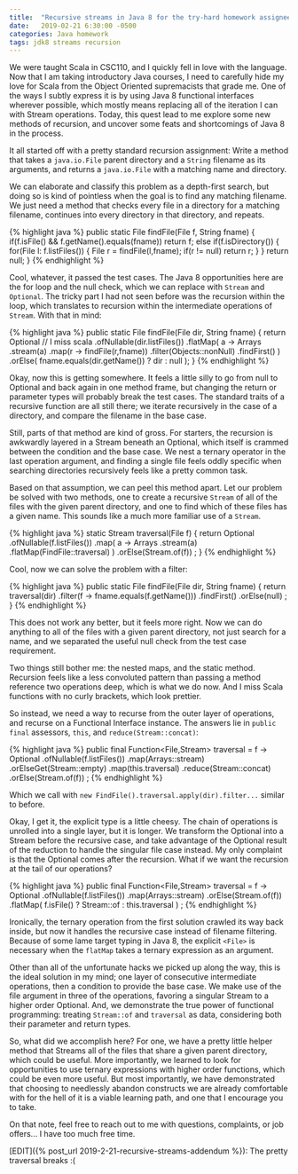 ```yaml
---
title:  "Recursive streams in Java 8 for the try-hard homework assignee"
date:   2019-02-21 6:30:00 -0500
categories: Java homework
tags: jdk8 streams recursion
---
```


We were taught Scala in CSC110, and I quickly fell in love with the language.
Now that I am taking introductory Java courses, I need to carefully hide my
love for Scala from the Object Oriented supremacists that grade me. One of the
ways I subtly express it is by using Java 8 functional interfaces wherever
possible, which mostly means replacing all of the iteration I can with Stream
operations. Today, this quest lead to me explore some new methods of recursion,
and uncover some feats and shortcomings of Java 8 in the process.

It all started off with a pretty standard recursion assignment: Write a method
that takes a `java.io.File` parent directory and a `String` filename as its
arguments, and returns a `java.io.File` with a matching name and directory.

We can elaborate and classify this problem as a depth-first search, but doing
so is kind of pointless when the goal is to find any matching filename. We just
need a method that checks every file in a directory for a matching filename,
continues into every directory in that directory, and repeats.

{% highlight java %}
public static File findFile(File f, String fname)
{
  if(f.isFile() && f.getName().equals(fname))
    return f;
  else if(f.isDirectory()) {
    for(File l: f.listFiles()) {
      File r = findFile(l,fname);
      if(r != null)
        return r;
    }
  }
  return null;
}
{% endhighlight %}

Cool, whatever, it passed the test cases. The Java 8 opportunities here are the
for loop and the null check, which we can replace with `Stream` and `Optional`.
The tricky part I had not seen before was the recursion within the loop, which
translates to recursion within the intermediate operations of `Stream`. With
that in mind:

{% highlight java %}
public static File findFile(File dir, String fname)
{
  return Optional // I miss scala
    .ofNullable(dir.listFiles())
    .flatMap( a -> Arrays
      .stream(a)
      .map(r -> findFile(r,fname))
      .filter(Objects::nonNull)
      .findFirst()
    )
    .orElse( fname.equals(dir.getName()) ? dir : null );
}
{% endhighlight %}

Okay, now this is getting somewhere. It feels a little silly to go from null
to Optional and back again in one method frame, but changing the return or
parameter types will probably break the test cases. The standard traits of a
recursive function are all still there; we iterate recursively in the case
of a directory, and compare the filename in the base case.

Still, parts of that method are kind of gross. For starters, the recursion is
awkwardly layered in a Stream beneath an Optional, which itself is crammed
between the condition and the base case. We nest a ternary operator in the last
operation argument, and finding a single file feels oddly specific when
searching directories recursively feels like a pretty common task.

Based on that assumption, we can peel this method apart. Let our problem be
solved with two methods, one to create a recursive `Stream` of all of the files
with the given parent directory, and one to find which of these files has a
given name. This sounds like a much more familiar use of a `Stream`.

{% highlight java %}
static Stream<File> traversal(File f) {
  return Optional
    .ofNullable(f.listFiles())
    .map( a -> Arrays
      .stream(a)
      .flatMap(FindFile::traversal)
    )
    .orElse(Stream.of(f))
    ;
}
{% endhighlight %}

Cool, now we can solve the problem with a filter:

{% highlight java %}
public static File findFile(File dir, String fname) {
  return traversal(dir)
    .filter(f -> fname.equals(f.getName()))
    .findFirst()
    .orElse(null)
    ;
}
{% endhighlight %}

This does not work any better, but it feels more right. Now we can do anything
to all of the files with a given parent directory, not just search for a name,
and we separated the useful null check from the test case requirement.

Two things still bother me: the nested maps, and the static method. Recursion
feels like a less convoluted pattern than passing a method reference two
operations deep, which is what we do now. And I miss Scala functions with no
curly brackets, which look prettier.

So instead, we need a way to recurse from the outer layer of operations, and
recurse on a Functional Interface instance. The answers lie in `public final`
assessors, `this`, and `reduce(Stream::concat)`:

{% highlight java %}
public final Function<File,Stream<File>> traversal = f -> Optional
  .ofNullable(f.listFiles())
  .map(Arrays::stream)
  .orElseGet(Stream::empty)
  .map(this.traversal)
  .reduce(Stream::concat)
  .orElse(Stream.of(f))
  ;
{% endhighlight %}

Which we call with `new FindFile().traversal.apply(dir).filter...` similar to
before.

Okay, I get it, the explicit type is a little cheesy. The chain of operations
is unrolled into a single layer, but it is longer. We transform the Optional
into a Stream before the recursive case, and take advantage of the Optional
result of the reduction to handle the singular file case instead. My only
complaint is that the Optional comes after the recursion. What if we want
the recursion at the tail of our operations?

{% highlight java %}
public final Function<File,Stream<File>> traversal = f -> Optional
  .ofNullable(f.listFiles())
  .map(Arrays::stream)
  .orElse(Stream.of(f))
  .<File>flatMap( f.isFile() ? Stream::of : this.traversal )
  ;
{% endhighlight %}

Ironically, the ternary operation from the first solution crawled its way back
inside, but now it handles the recursive case instead of filename filtering.
Because of some lame target typing in Java 8, the explicit `<File>` is
necessary when the `flatMap` takes a ternary expression as an argument.

Other than all of the unfortunate hacks we picked up along the way, this is the
ideal solution in my mind; one layer of consecutive intermediate operations,
then a condition to provide the base case. We make use of the file argument in
three of the operations, favoring a singular Stream to a higher order Optional.
And, we demonstrate the true power of functional programming: treating
`Stream::of` and `traversal` as data, considering both their parameter and
return types.

So, what did we accomplish here? For one, we have a pretty little helper method
that Streams all of the files that share a given parent directory, which could
be useful. More importantly, we learned to look for opportunities to use
ternary expressions with higher order functions, which could be even more
useful. But most importantly, we have demonstrated that choosing to needlessly
abandon constructs we are already comfortable with for the hell of it is a
viable learning path, and one that I encourage you to take.

On that note, feel free to reach out to me with questions, complaints, or
job offers... I have too much free time.

[EDIT]({% post_url 2019-2-21-recursive-streams-addendum %}): The pretty
traversal breaks :(

